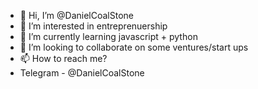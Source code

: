 - 👋 Hi, I’m @DanielCoalStone
- 👀 I’m interested in entreprenuership
- 🌱 I’m currently learning javascript + python
- 💞️ I’m looking to collaborate on some ventures/start ups
- 📫 How to reach me?
- Telegram - @DanielCoalStone
